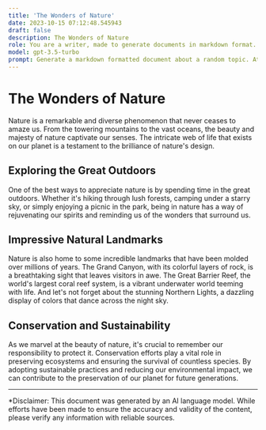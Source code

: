 ```yaml
---
title: 'The Wonders of Nature'
date: 2023-10-15 07:12:48.545943
draft: false
description: The Wonders of Nature
role: You are a writer, made to generate documents in markdown format. It is very important that all of the documents you generate are in valid markdown format.
model: gpt-3.5-turbo
prompt: Generate a markdown formatted document about a random topic. At the bottom, include a disclaimer explaining that the document was generated by you. The first line of the document should be the title. Make sure that the entire document is in proper markdown format, using a mix of various tags to make the document visually appealing.
---
```


# The Wonders of Nature

Nature is a remarkable and diverse phenomenon that never ceases to amaze us. From the towering mountains to the vast oceans, the beauty and majesty of nature captivate our senses. The intricate web of life that exists on our planet is a testament to the brilliance of nature's design.

## Exploring the Great Outdoors

One of the best ways to appreciate nature is by spending time in the great outdoors. Whether it's hiking through lush forests, camping under a starry sky, or simply enjoying a picnic in the park, being in nature has a way of rejuvenating our spirits and reminding us of the wonders that surround us.

## Impressive Natural Landmarks

Nature is also home to some incredible landmarks that have been molded over millions of years. The Grand Canyon, with its colorful layers of rock, is a breathtaking sight that leaves visitors in awe. The Great Barrier Reef, the world's largest coral reef system, is a vibrant underwater world teeming with life. And let's not forget about the stunning Northern Lights, a dazzling display of colors that dance across the night sky.

## Conservation and Sustainability

As we marvel at the beauty of nature, it's crucial to remember our responsibility to protect it. Conservation efforts play a vital role in preserving ecosystems and ensuring the survival of countless species. By adopting sustainable practices and reducing our environmental impact, we can contribute to the preservation of our planet for future generations.

---

*Disclaimer: This document was generated by an AI language model. While efforts have been made to ensure the accuracy and validity of the content, please verify any information with reliable sources.